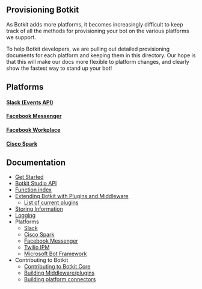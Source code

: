 ## Provisioning Botkit
As Botkit adds more platforms, it becomes increasingly difficult to keep track of all the methods for provisioning your bot on the various platforms we support. 

To help Botkit developers, we are pulling out detailed provisioning documents for each platform and keeping them in this directory. Our hope is that this will make our docs more flexible to platform changes, and clearly show the fastest way to stand up your bot!

## Platforms

#### [Slack (Events API)](slack-events-api.md)

#### [Facebook Messenger](facebook_messenger.md)

#### [Facebook Workplace ](facebook_workplace.md)

#### [Cisco Spark](cisco-spark.md)

## Documentation

* [Get Started](../../readme.md)
* [Botkit Studio API](../readme-studio.md)
* [Function index](../readme.md#developing-with-botkit)
* [Extending Botkit with Plugins and Middleware](../middleware.md)
  * [List of current plugins](../readme-middlewares.md)
* [Storing Information](../storage.md)
* [Logging](../logging.md)
* Platforms
  * [Slack](../readme-slack.md)
  * [Cisco Spark](../readme-ciscospark.md)
  * [Facebook Messenger](../readme-facebook.md)
  * [Twilio IPM](https://../readme-twilioipm.md)
  * [Microsoft Bot Framework](../readme-botframework.md)
* Contributing to Botkit
  * [Contributing to Botkit Core](../../CONTRIBUTING.md)
  * [Building Middleware/plugins](../howto/build_middleware.md)
  * [Building platform connectors](../howto/build_connector.md)

